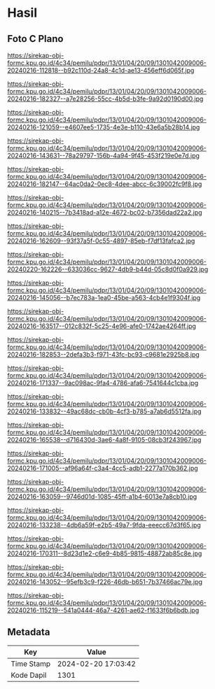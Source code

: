 # Hasil

## Foto C Plano

https://sirekap-obj-formc.kpu.go.id/4c34/pemilu/pdpr/13/01/04/20/09/1301042009006-20240216-112818--b92c110d-24a8-4c1d-ae13-456eff6d065f.jpg

https://sirekap-obj-formc.kpu.go.id/4c34/pemilu/pdpr/13/01/04/20/09/1301042009006-20240216-182327--a7e28256-55cc-4b5d-b3fe-9a92d0190d00.jpg

https://sirekap-obj-formc.kpu.go.id/4c34/pemilu/pdpr/13/01/04/20/09/1301042009006-20240216-121059--e4607ee5-1735-4e3e-b110-43e6a5b28b14.jpg

https://sirekap-obj-formc.kpu.go.id/4c34/pemilu/pdpr/13/01/04/20/09/1301042009006-20240216-143631--78a29797-156b-4a94-9f45-453f219e0e7d.jpg

https://sirekap-obj-formc.kpu.go.id/4c34/pemilu/pdpr/13/01/04/20/09/1301042009006-20240216-182147--64ac0da2-0ec8-4dee-abcc-6c39002fc9f8.jpg

https://sirekap-obj-formc.kpu.go.id/4c34/pemilu/pdpr/13/01/04/20/09/1301042009006-20240216-140215--7b3418ad-a12e-4672-bc02-b7356dad22a2.jpg

https://sirekap-obj-formc.kpu.go.id/4c34/pemilu/pdpr/13/01/04/20/09/1301042009006-20240216-162609--93f37a5f-0c55-4897-85eb-f7df13fafca2.jpg

https://sirekap-obj-formc.kpu.go.id/4c34/pemilu/pdpr/13/01/04/20/09/1301042009006-20240220-162226--633036cc-9627-4db9-b44d-05c8d0f0a929.jpg

https://sirekap-obj-formc.kpu.go.id/4c34/pemilu/pdpr/13/01/04/20/09/1301042009006-20240216-145056--b7ec783a-1ea0-45be-a563-4cb4e1f9304f.jpg

https://sirekap-obj-formc.kpu.go.id/4c34/pemilu/pdpr/13/01/04/20/09/1301042009006-20240216-163517--012c832f-5c25-4e96-afe0-1742ae4264ff.jpg

https://sirekap-obj-formc.kpu.go.id/4c34/pemilu/pdpr/13/01/04/20/09/1301042009006-20240216-182853--2defa3b3-f971-43fc-bc93-c9681e2925b8.jpg

https://sirekap-obj-formc.kpu.go.id/4c34/pemilu/pdpr/13/01/04/20/09/1301042009006-20240216-171337--9ac098ac-9fa4-4786-afa6-7541644c1cba.jpg

https://sirekap-obj-formc.kpu.go.id/4c34/pemilu/pdpr/13/01/04/20/09/1301042009006-20240216-133832--49ac68dc-cb0b-4cf3-b785-a7ab6d5512fa.jpg

https://sirekap-obj-formc.kpu.go.id/4c34/pemilu/pdpr/13/01/04/20/09/1301042009006-20240216-165538--d716430d-3ae6-4a8f-9105-08cb3f243967.jpg

https://sirekap-obj-formc.kpu.go.id/4c34/pemilu/pdpr/13/01/04/20/09/1301042009006-20240216-171005--af96a64f-c3a4-4cc5-adb1-2277a170b362.jpg

https://sirekap-obj-formc.kpu.go.id/4c34/pemilu/pdpr/13/01/04/20/09/1301042009006-20240216-163059--9746d01d-1085-45ff-a1b4-6013e7a8cb10.jpg

https://sirekap-obj-formc.kpu.go.id/4c34/pemilu/pdpr/13/01/04/20/09/1301042009006-20240216-133238--4db6a59f-e2b5-49a7-9fda-eeecc67d3f65.jpg

https://sirekap-obj-formc.kpu.go.id/4c34/pemilu/pdpr/13/01/04/20/09/1301042009006-20240216-170311--8d23d1e2-c6e9-4b85-9815-48872ab85c8e.jpg

https://sirekap-obj-formc.kpu.go.id/4c34/pemilu/pdpr/13/01/04/20/09/1301042009006-20240216-143052--95efb3c9-f226-46db-b651-7b37466ac79e.jpg

https://sirekap-obj-formc.kpu.go.id/4c34/pemilu/pdpr/13/01/04/20/09/1301042009006-20240216-115219--541a0444-46a7-4261-ae62-f1633f6b6bdb.jpg


## Metadata

| Key        | Value               |
| ---------- | ------------------- |
| Time Stamp | 2024-02-20 17:03:42 |
| Kode Dapil | 1301                |



